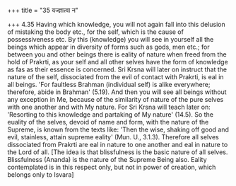 +++
title = "35 यज्ज्ञात्वा न"

+++
4.35 Having which knowledge, you will not again fall into this delusion
of mistaking the body etc., for the self, which is the cause of
possessiveness etc. By this (knowledge) you will see in yourself all the
beings which appear in diversity of forms such as gods, men etc.; for
between you and other beings there is eality of nature when freed from
the hold of Prakrti, as your self and all other selves have the form of
knowledge as fas as their essence is concerned. Sri Krsna will later on
instruct that the nature of the self, dissociated from the evil of
contact with Prakrti, is eal in all beings. 'For faultless Brahman
(individual self) is alike everywhere; therefore, abide in Brahman'
(5.19). And then you will see all beings without any exception in Me,
because of the similarity of nature of the pure selves with one another
and with My nature. For Sri Krsna will teach later on: 'Resorting to
this knowledge and partaking of My nature' (14.5). So the euality of the
selves, devoid of name and form, with the nature of the Supreme, is
known from the texts like: 'Then the wise, shaking off good and evil,
stainless, attain supreme eality' (Mun. U., 3.1.3). Therefore all selves
dissociated from Prakrti are eal in nature to one another and eal in
nature to the Lord of all. \[The idea is that blissfulness is the basic
nature of all selves. Blissfulness (Ananda) is the nature of the Supreme
Being also. Eality contemplated is in this respect only, but not in
power of creation, which belongs only to Isvara\]
